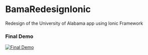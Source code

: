 # BamaRedesignIonic
Redesign of the University of Alabama app using Ionic Framework

### Final Demo

[![Final Demo](http://img.youtube.com/vi/DnNfLOJirgY/0.jpg)](http://www.youtube.com/watch?v=DnNfLOJirgY "Final Demo of University of Alabama App User Interface Redesign")
